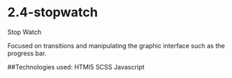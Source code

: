 # 2.4-stopwatch
Stop Watch

Focused on transitions and manipulating the graphic interface such as the progress bar. 

##Technologies used:
HTMl5
SCSS
Javascript
